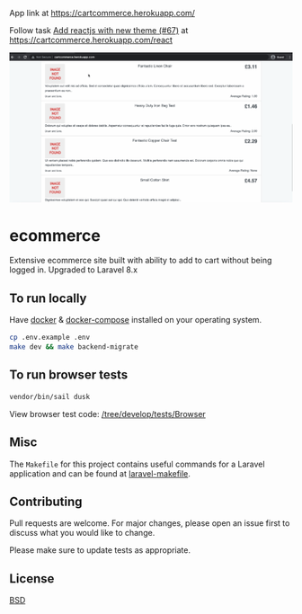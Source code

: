 App link at https://cartcommerce.herokuapp.com/

Follow task [Add reactjs with new theme (#67)](https://github.com/kkamara/ecommerce/issues/67) at https://cartcommerce.herokuapp.com/react

![ecommerce.gif](https://raw.githubusercontent.com/kkamara/ecommerce/develop/public/ecommerce.gif)

# ecommerce

Extensive ecommerce site built with ability to add to cart without being logged in. Upgraded to Laravel 8.x 

## To run locally

Have [docker](https://docs.docker.com/engine/install/) & [docker-compose](https://docs.docker.com/compose/install/) installed on your operating system.

```bash
cp .env.example .env
make dev && make backend-migrate
```

## To run browser tests

```bash
vendor/bin/sail dusk
```

View browser test code: [/tree/develop/tests/Browser](https://github.com/kkamara/ecommerce/tree/develop/tests/Browser)

## Misc

The `Makefile` for this project contains useful commands for a Laravel application and can be found at [laravel-makefile](https://github.com/kkamara/laravel-makefile).

## Contributing
Pull requests are welcome. For major changes, please open an issue first to discuss what you would like to change.

Please make sure to update tests as appropriate.

## License
[BSD](https://opensource.org/licenses/BSD-3-Clause)
